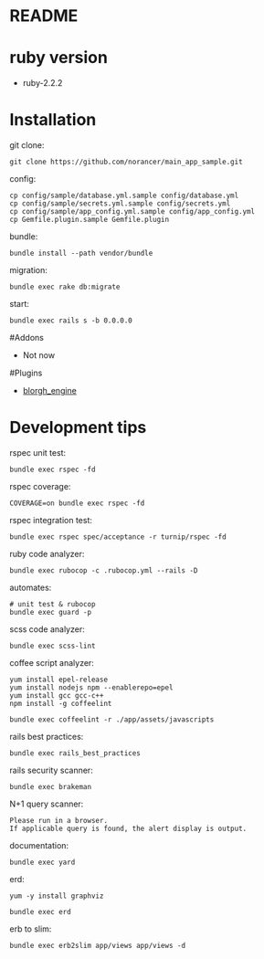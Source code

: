 README
==========

# ruby version

* ruby-2.2.2

# Installation

git clone:

    git clone https://github.com/norancer/main_app_sample.git

config:

    cp config/sample/database.yml.sample config/database.yml
    cp config/sample/secrets.yml.sample config/secrets.yml
    cp config/sample/app_config.yml.sample config/app_config.yml
    cp Gemfile.plugin.sample Gemfile.plugin

bundle:

    bundle install --path vendor/bundle

migration:

    bundle exec rake db:migrate

start:

    bundle exec rails s -b 0.0.0.0

#Addons

* Not now

#Plugins

* [blorgh_engine](https://github.com/norancer/blorgh_engine)


# Development tips

rspec unit test:

    bundle exec rspec -fd

rspec coverage:

    COVERAGE=on bundle exec rspec -fd

rspec integration test:

    bundle exec rspec spec/acceptance -r turnip/rspec -fd

ruby code analyzer:

    bundle exec rubocop -c .rubocop.yml --rails -D

automates:

    # unit test & rubocop
    bundle exec guard -p

scss code analyzer:

    bundle exec scss-lint

coffee script analyzer:

    yum install epel-release
    yum install nodejs npm --enablerepo=epel
    yum install gcc gcc-c++
    npm install -g coffeelint

    bundle exec coffeelint -r ./app/assets/javascripts

rails best practices:

    bundle exec rails_best_practices

rails security scanner:

    bundle exec brakeman

N+1 query scanner:

    Please run in a browser.  
    If applicable query is found, the alert display is output.

documentation:

    bundle exec yard

erd:

    yum -y install graphviz

    bundle exec erd

erb to slim:

    bundle exec erb2slim app/views app/views -d
